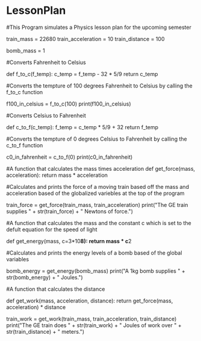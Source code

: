 # LessonPlan
#This Program simulates a Physics lesson plan for the upcoming semester

train_mass = 22680
train_acceleration = 10
train_distance = 100

bomb_mass = 1

#Converts Fahrenheit to Celsius

def f_to_c(f_temp):
  c_temp = f_temp - 32 * 5/9
  return c_temp
 
#Converts the tempture of 100 degrees Fahrenheit to Celsius by calling the f_to_c function

f100_in_celsius = f_to_c(100)
print(f100_in_celsius)

#Converts Celsius to Fahrenheit

def c_to_f(c_temp):
  f_temp = c_temp * 5/9 + 32
  return f_temp

#Converts the tempture of 0 degrees Celsius to Fahrenheit by calling the c_to_f function

c0_in_fahrenheit = c_to_f(0)
print(c0_in_fahrenheit)

#A function that calculates the mass times acceleration 
def get_force(mass, acceleration):
  return mass * acceleration

#Calculates and prints the force of a moving train based off the mass and acceleration based of the globalized variebles at the top of the program

train_force = get_force(train_mass, train_acceleration) 
print("The GE train supplies " +  str(train_force) + " Newtons of force.")

#A function that calculates the mass and the constant c which is set to the defult equation for the speed of light

def get_energy(mass, c=3*10**8):
  return mass * c**2

#Calculates and prints the energy levels of a bomb based of the global variables 

bomb_energy = get_energy(bomb_mass)
print("A 1kg bomb supplies " + str(bomb_energy) + " Joules.")

#A function that calculates the distance

def get_work(mass, acceleration, distance):
  return get_force(mass, acceleration) * distance

train_work = get_work(train_mass, train_acceleration, train_distance)
print("The GE train does " + str(train_work) + " Joules of work over " + str(train_distance) + " meters.")
  
  
